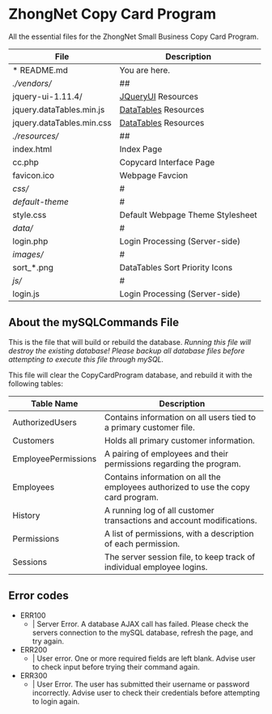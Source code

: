 # ZhongNet Copy Card Program

All the essential files for the ZhongNet Small Business Copy Card Program.

| File                      | Description                                    |
| ------------------------- | ---------------------------------------------- |
| * README.md               | You are here.                                  |
|  _./vendors/_             | ##                                              |
| jquery-ui-1.11.4/         | [JQueryUI](https://jqueryui.com/) Resources    |
| jquery.dataTables.min.js  | [DataTables](http://datatables.net/) Resources |
| jquery.dataTables.min.css | [DataTables](http://datatables.net/) Resources |
| _./resources/_            | ##                                              |
| index.html                | Index Page                                     |
| cc.php                    | Copycard Interface Page                        |
| favicon.ico               | Webpage Favcion                                |
| _css/_                    | #                                              |
| _default-theme_           | #                                              |
| style.css                 | Default Webpage Theme Stylesheet               |
| _data/_                   | #                                              |
| login.php                 | Login Processing (Server-side)                 |
| _images/_                 | #                                              |
| sort_*.png                | DataTables Sort Priority Icons                 |
| _js/_                     | #                                              |
| login.js                  | Login Processing (Server-side)                 |

## About the mySQLCommands File

This is the file that will build or rebuild the database. *Running this file will destroy the existing database! Please backup all database files before attempting to execute this file through mySQL.*

This file will clear the CopyCardProgram database, and rebuild it with the following tables:

| Table Name          | Description                                                                        |
| ------------------- | ---------------------------------------------------------------------------------- |
| AuthorizedUsers     | Contains information on all users tied to a primary customer file.                 |
| Customers           | Holds all primary customer information.                                            |
| EmployeePermissions | A pairing of employees and their permissions regarding the program.                |
| Employees           | Contains information on all the employees authorized to use the copy card program. |
| History             | A running log of all customer transactions and account modifications.              |
| Permissions         | A list of permissions, with a description of each permission.                      |
| Sessions            | The server session file, to keep track of individual employee logins.              |

## Error codes

* ERR100
  * | Server Error. A database AJAX call has failed. Please check the servers connection to the mySQL database, refresh the page, and try again.
* ERR200
  * | User error. One or more required fields are left blank. Advise user to check input before trying their command again.
* ERR300
  * | User Error. The user has submitted their username or password incorrectly. Advise user to check their credentials before attempting to login again.